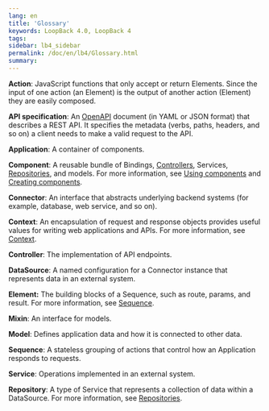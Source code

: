 ```yaml
---
lang: en
title: 'Glossary'
keywords: LoopBack 4.0, LoopBack 4
tags:
sidebar: lb4_sidebar
permalink: /doc/en/lb4/Glossary.html
summary:
---
```

**Action**: JavaScript functions that only accept or return Elements. Since the input of one action (an Element) is the output of another action (Element) they are easily composed.

**API specification**: An [OpenAPI](https://www.openapis.org) document (in YAML or JSON format) that describes a REST API.  It specifies the metadata (verbs, paths, headers, and so on) a client needs to make a valid request to the API.

**Application**: A container of components.

**Component**: A reusable bundle of Bindings, [Controllers](Controllers.html), Services, [Repositories](Repositories.html), and models.  For more information, see [Using components](Using-components.html) and [Creating components](Creating-components.html).

**Connector**: An interface that abstracts underlying backend systems (for example, database, web service, and so on).

**Context**: An encapsulation of request and response objects provides useful values for writing web applications and APIs. For more information, see [Context](Context.html).

**Controller**: The implementation of API endpoints.

**DataSource**: A named configuration for a Connector instance that represents data in an external system.

**Element:**  The building blocks of a Sequence, such as route, params, and result.  For more information, see [Sequence](Sequence.html#elements).

**Mixin**: An interface for models.

**Model**: Defines application data and how it is connected to other data.

**Sequence**: A stateless grouping of actions that control how an Application responds to requests.

**Service**: Operations implemented in an external system.

**Repository**: A type of Service that represents a collection of data within a DataSource. For more information, see [Repositories](Repositories.html).
